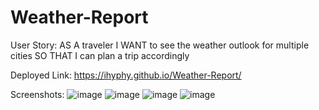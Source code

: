 # Weather-Report

User Story:
AS A traveler
I WANT to see the weather outlook for multiple cities
SO THAT I can plan a trip accordingly

Deployed Link:
https://ihyphy.github.io/Weather-Report/

Screenshots:
![image](https://github.com/iHyphy/Weather-Report/assets/145737984/ec2aee66-daf8-4dfb-b272-3f59f315a057)
![image](https://github.com/iHyphy/Weather-Report/assets/145737984/e6622293-67ed-4c53-b09d-cabaa0a2035f)
![image](https://github.com/iHyphy/Weather-Report/assets/145737984/d03dbb9e-c5db-4233-9fbd-a696cd07d08d)
![image](https://github.com/iHyphy/Weather-Report/assets/145737984/ab2ca12e-cc5a-412d-9b8e-245d369043fc)


